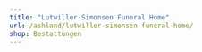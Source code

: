 ```yaml
---
title: "Lutwiller-Simonsen Funeral Home"
url: /ashland/lutwiller-simonsen-funeral-home/
shop: Bestattungen
---
```


